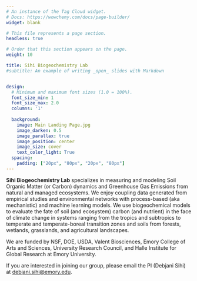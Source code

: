 ```yaml
---
# An instance of the Tag Cloud widget.
# Docs: https://wowchemy.com/docs/page-builder/
widget: blank

# This file represents a page section.
headless: true

# Order that this section appears on the page.
weight: 10

title: Sihi Biogeochemistry Lab 
#subtitle: An example of writing _open_ slides with Markdown


design:
  # Minimum and maximum font sizes (1.0 = 100%).
  font_size_min: 1
  font_size_max: 2.0
  columns: '1'
  
  background:
    image: Main Landing Page.jpg
    image_darken: 0.5
    image_parallax: true
    image_position: center
    image_size: cover
    text_color_light: True
  spacing:
    padding: ["20px", "80px", "20px", "80px"]
---
```


**Sihi Biogeochemistry Lab**  specializes in measuring and modeling Soil Organic Matter (or Carbon) dynamics and Greenhouse Gas Emissions from natural and managed ecosystems. We enjoy coupling data generated from empirical studies and environmental networks with process-based (aka mechanistic) and machine learning models. We use biogeochemical models to evaluate the fate of soil (and ecosystem) carbon (and nutrient) in the face of climate change in systems ranging from the tropics and subtropics to temperate and temperate-boreal transition zones and soils from forests, wetlands, grasslands, and agricultural landscapes. 

We are funded by NSF, DOE, USDA, Valent Biosciences, Emory College of Arts and Sciences, University Research Council, and Halle Institute for Global Research at Emory University.

If you are interested in joining our group, please email the PI (Debjani Sihi) at debjani.sihi@emory.edu. 

